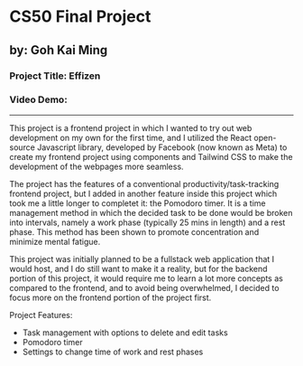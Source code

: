 # CS50 Final Project

## by: Goh Kai Ming

### Project Title: Effizen

### Video Demo:

---

This project is a frontend project in which I wanted to try out web development on my own for the first time, and I utilized the React open-source Javascript library, developed by Facebook (now known as Meta) to create my frontend project using components and Tailwind CSS to make the development of the webpages more seamless.

The project has the features of a conventional productivity/task-tracking frontend project, but I added in another feature inside this project which took me a little longer to completet it: the Pomodoro timer. It is a time management method in which the decided task to be done would be broken into intervals, namely a work phase (typically 25 mins in length) and a rest phase. This method has been shown to promote concentration and minimize mental fatigue.

This project was initially planned to be a fullstack web application that I would host, and I do still want to make it a reality, but for the backend portion of this project, it would require me to learn a lot more concepts as compared to the frontend, and to avoid being overwhelmed, I decided to focus more on the frontend portion of the project first.

Project Features:

- Task management with options to delete and edit tasks
- Pomodoro timer
- Settings to change time of work and rest phases
